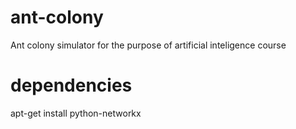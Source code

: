 ant-colony
==========

Ant colony simulator for the purpose of artificial inteligence course


dependencies
==========

apt-get install python-networkx

